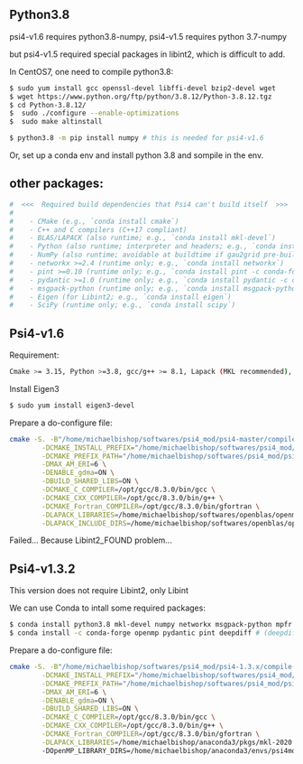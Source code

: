 ## Python3.8
psi4-v1.6 requires python3.8-numpy, psi4-v1.5 requires python 3.7-numpy

but psi4-v1.5 required special packages in libint2, which is difficult to add.

In CentOS7, one need to compile python3.8:
```bash
$ sudo yum install gcc openssl-devel libffi-devel bzip2-devel wget
$ wget https://www.python.org/ftp/python/3.8.12/Python-3.8.12.tgz
$ cd Python-3.8.12/
$  sudo ./configure --enable-optimizations 
$  sudo make altinstall

$ python3.8 -m pip install numpy # this is needed for psi4-v1.6
```

Or, set up a conda env and install python 3.8 and sompile in the env.

## other packages:
```bash
#  <<<  Required build dependencies that Psi4 can't build itself  >>>
#
#    - CMake (e.g., `conda install cmake`)
#    - C++ and C compilers (C++17 compliant)
#    - BLAS/LAPACK (also runtime; e.g., `conda install mkl-devel`)
#    - Python (also runtime; interpreter and headers; e.g., `conda install python`)
#    - NumPy (also runtime; avoidable at buildtime if gau2grid pre-built; e.g., `conda install numpy`)
#    - networkx >=2.4 (runtime only; e.g., `conda install networkx`)
#    - pint >=0.10 (runtime only; e.g., `conda install pint -c conda-forge`)
#    - pydantic >=1.0 (runtime only; e.g., `conda install pydantic -c conda-forge`)
#    - msgpack-python (runtime only; e.g., `conda install msgpack-python`)
#    - Eigen (for Libint2; e.g., `conda install eigen`)
#    - SciPy (runtime only; e.g., `conda install scipy`)
```


## Psi4-v1.6
Requirement:
```bash
Cmake >= 3.15, Python >=3.8, gcc/g++ >= 8.1, Lapack (MKL recommended), Eigen3 (required by Libint2)
```

Install Eigen3
```bash
$ sudo yum install eigen3-devel
```
Prepare a do-configure file:
```bash
cmake -S. -B"/home/michaelbishop/softwares/psi4_mod/psi4-master/compile-psi4" \
        -DCMAKE_INSTALL_PREFIX="/home/michaelbishop/softwares/psi4_mod/psi4-master/install-psi4" \
        -DCMAKE_PREFIX_PATH="/home/michaelbishop/softwares/psi4_mod/psi4-master/install-psi4/externals/install-libint" \
        -DMAX_AM_ERI=6 \
        -DENABLE_gdma=ON \
        -DBUILD_SHARED_LIBS=ON \
        -DCMAKE_C_COMPILER=/opt/gcc/8.3.0/bin/gcc \
        -DCMAKE_CXX_COMPILER=/opt/gcc/8.3.0/bin/g++ \
        -DCMAKE_Fortran_COMPILER=/opt/gcc/8.3.0/bin/gfortran \
        -DLAPACK_LIBRARIES=/home/michaelbishop/softwares/openblas/openmpi-3.1.3-gnu-8.3.0/lib/libopenblas.a \
        -DLAPACK_INCLUDE_DIRS=/home/michaelbishop/softwares/openblas/openmpi-3.1.3-gnu-8.3.0/include 

```
Failed... Because Libint2_FOUND problem...

## Psi4-v1.3.2
This version does not require Libint2, only Libint

We can use Conda to intall some required packages:
```bash
$ conda install python3.8 mkl-devel numpy networkx msgpack-python mpfr eigen # ( and cmake)
$ conda install -c conda-forge openmp pydantic pint deepdiff # (deepdiff need for v1.3.3)
```

Prepare a do-configure file:
```bash
cmake -S. -B"/home/michaelbishop/softwares/psi4_mod/psi4-1.3.x/compile-psi4" \
        -DCMAKE_INSTALL_PREFIX="/home/michaelbishop/softwares/psi4_mod/psi4-1.3.x/install-psi4" \
        -DCMAKE_PREFIX_PATH="/home/michaelbishop/softwares/psi4_mod/psi4-1.3.x/install-psi4/externals/install-libint" \
        -DMAX_AM_ERI=6 \
        -DENABLE_gdma=ON \
        -DBUILD_SHARED_LIBS=ON \
        -DCMAKE_C_COMPILER=/opt/gcc/8.3.0/bin/gcc \
        -DCMAKE_CXX_COMPILER=/opt/gcc/8.3.0/bin/g++ \
        -DCMAKE_Fortran_COMPILER=/opt/gcc/8.3.0/bin/gfortran \
        -DLAPACK_LIBRARIES=/home/michaelbishop/anaconda3/pkgs/mkl-2020.2-256 \ # need to set root-dir rather than /lib, use GNU lapack will not be good in multithreading, intel-mkl not tested
        -DOpenMP_LIBRARY_DIRS=/home/michaelbishop/anaconda3/envs/psi4mod/lib/ # need to set /lib
```
